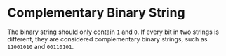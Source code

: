 # Complementary Binary String
The binary string should only contain `1` and `0`. If every bit in two strings is different, they are considered complementary binary strings, such as `11001010` and `00110101`.